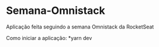 # Semana-Omnistack
Aplicação feita seguindo a semana Omnistack da RocketSeat


Como iniciar a aplicação:
*yarn dev
